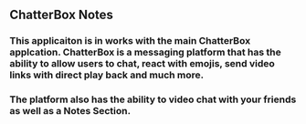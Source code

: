 ## ChatterBox Notes

### This applicaiton is in works with the main ChatterBox applcation. ChatterBox is a messaging platform that has the ability to allow users to chat, react with emojis, send video links with direct play back and much more. 
### The platform also has the ability to video chat with your friends as well as a Notes Section. 
